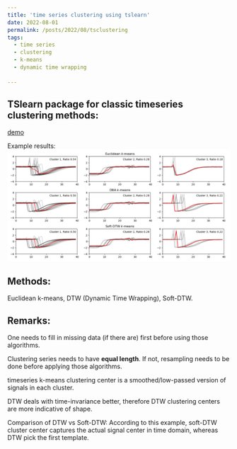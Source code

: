```yaml
---
title: 'time series clustering using tslearn'
date: 2022-08-01
permalink: /posts/2022/08/tsclustering
tags:
  - time series
  - clustering
  - k-means
  - dynamic time wrapping

---
```


TSlearn package for classic timeseries clustering methods:
---
[demo](https://tslearn.readthedocs.io/en/stable/auto_examples/clustering/plot_kmeans.html)

Example results:
<img src='images/blog_tsclustering/example_three_ts_clustering.png' width='600'>

Methods:
---
Euclidean k-means,
DTW (Dynamic Time Wrapping),
Soft-DTW.

Remarks:
---
One needs to fill in missing data (if there are) first before using those algorithms.

Clustering series needs to have **equal length**. 
If not, resampling needs to be done before applying those algorithms.

timeseries k-means clustering center is a smoothed/low-passed version of signals in each cluster.

DTW deals with time-invariance better, therefore DTW clustering centers are more indicative of shape.

Comparison of DTW vs Soft-DTW: 
According to this example, soft-DTW cluster center captures the actual signal center in time domain, whereas DTW pick the first template.
